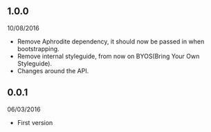 1.0.0
---
10/08/2016
- Remove Aphrodite dependency, it should now be passed in when bootstrapping.
- Remove internal styleguide, from now on BYOS(Bring Your Own Styleguide).
- Changes around the API.


0.0.1
---
06/03/2016
- First version